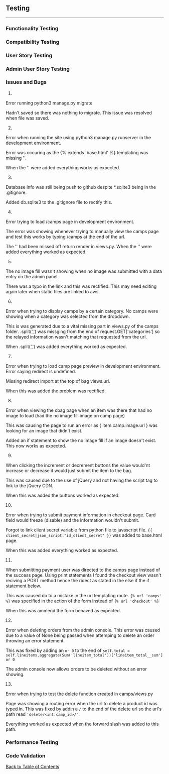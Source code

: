 ## Testing

---

### Functionality Testing

### Compatibility Testing

### User Story Testing

### Admin User Story Testing

### Issues and Bugs

1.

Error running python3 manage.py migrate

Hadn't saved so there was nothing to migrate. This issue was resolved when file was saved.

2.

Error when running the site using python3 manage.py runserver in the development environment.

Error was occuring as the {% extends 'base.html' %} templating was missing ''.

When the '' were added everything works as expected.

3.

Database info was still being push to github despite *.sqlite3 being in the .gitignore.

Added db.sqlite3 to the .gitignore file to rectify this.

4.

Error trying to load /camps page in development environment.

The error was showing whenever trying to manually view the camps page and test this works by typing /camps at the end of the url.

The '' had been missed off return render in views.py. When the '' were added everything worked as expected.

5.

The no image fill wasn't showing when no image was submitted with a data entry on the admin panel.

There was a typo in the link and this was rectified. This may need editing again later when static files are linked to aws.

6.

Error when trying to display camps by a certain category. No camps were showing when a category was selected from the dropdown.

This is was generated due to a vital missing part in views.py of the camps folder. .split(',') was missging from the end of request.GET['categories'] so the relayed information wasn't matching that requested from the url.

When .split(',') was added everything worked as expected.

7.

Error when trying to load camp page preview in development environment. Error saying redirect is undefined.

Missing redirect import at the top of bag views.url.

When this was added the problem was rectified.

8.

Error when viewing the cbag page when an item was there that had no image to load (had the no image fill image on camp page)

This was causing the page to run an error as { item.camp.image.url } was looking for an image that didn't exist.

Added an if statement to show the no image fill if an image doesn't exist. This now works as expected.

9.

When clicking the increment or decrement buttons the value would'nt increase or decrease it would just submit the item to the bag.

This was caused due to the use of jQuery and not having the script tag to link to the jQuery CDN.

When this was added the buttons worked as expected.

10.

Error when trying to submit payment information in checkout page. Card field would freeze (disable) and the information wouldn't submit.

Forgot to link client secret variable from python file to javascript file. `{{ client_secret|json_script:"id_client_secret" }}` was added to base.html page.

When this was added everything worked as expected.

11.

When submitting payment user was directed to the camps page instead of the success page. Using print statements I found the checkout view wasn't reciving a POST method hence the ridect as stated in the else if the if statement below.

This was caused do to a mistake in the url templating route. `{% url 'camps' %}` was specified in the action of the form instead of `{% url 'checkout' %}`

When this was ammend the form behaved as expected.

12.

Error when deleting orders from the admin console. This error was caused due to a value of None being passed when attemping to delete an order throwing an error statement.

This was fixed by adding an `or 0` to the end of `self.total = self.lineitems.aggregate(Sum('lineitem_total'))['lineitem_total__sum'] or 0`

The admin console now allows orders to be deleted without an error showing.

13.

Error when trying to test the delete function created in camps/views.py

Page was showing a routing error when the url to delete a product id was typed in. This was fixed by addin a `/` to the end of the delete url so the url's path read `'delete/<int:camp_id>/'`.

Everything worked as expected when the forward slash was added to this path.

### Performance Testing

### Code Validation

[Back to Table of Contents](README.md#table-of-contents)